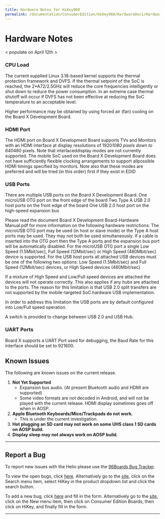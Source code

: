 ```yaml
---
title: Hardware Notes for HiKey960
permalink: /documentation/ConsumerEdition/HiKey960/HardwareDocs/HardwareNotes.md.html
---
```

# Hardware Notes

< populate on April 12th >

### CPU Load

The current supplied Linux 3.18-based kernel supports the thermal protection framework and DVFS. If the thermal setpoint of the SoC is reached, the 2*A72/2.5GHz will reduce the core frequencies intelligently or shut down to reduce the power consumption. In an extreme case thermal shutoff will occur if DVFS has not been effective at reducing the SoC temperature to an acceptable level.

Higher performance may be obtained by using forced air (fan) cooling on the Board X Development Board.

### HDMI Port

The HDMI port on Board X Development Board supports TVs and Monitors with an HDMI interface at display resolutions of 1920*1080 pixels down to 640*480 pixels. Note that interlaceddisplay modes are not currently supported. The mobile SoC used on the Board X Development Board does not have sufficiently flexible clocking arrangements to support allpossible HDMI timings specified by monitors.
Note also that these modes are preferred and will be tried (in this order) first if they exist in EDID

### USB Ports

There are multiple USB ports on the Board X Development Board:
One microUSB OTG port on the front edge of the board
Two Type A USB 2.0 host ports on the front edge of the board
One USB 2.0 host port on the high-speed expansion bus

Please read the document Board X Development Board-Hardware Manual.pdf for more information on the following hardware restrictions:
The microUSB OTG port may be used (in host or slave mode) or the Type A host ports may be used. They may not both be used simultaneously. If a cable is inserted into the OTG port then the Type A ports and the expansion bus port will be automatically disabled.
For the microUSB OTG port a single Low Speed (1.5Mbit/sec), Full Speed (12Mbit/sec) or High Speed (480Mbit/sec) device is supported.
For the USB host ports all attached USB devices must be one of the following two options:
Low Speed (1.5Mbit/sec) and Full Speed (12Mbit/sec) devices, or
High Speed devices (480Mbit/sec)

If a mixture of High Speed and Low/Full speed devices are attached the devices will not operate correctly. This also applies if any hubs are attached to the ports.
The reason for this limitation is that USB 2.0 split transfers are not supported by the mobile-targeted SoC hardware USB implementation.

In order to address this limitation the USB ports are by default configured into Low/Full speed operation.

A switch is provided to change between USB 2.0 and USB Hub.

### UART Ports

Board X supports a UART Port used for debugging, the Baud Rate for this interface should be set to 921600.

## Known Issues

The following are known issues on the current release.

1. **Not Yet Supported**
   - Expansion bus audio. (At present Bluetooth audio and HDMI are supported)
   - Some video formats are not decoded in Android, and will not be played with the current release.
HDMI display sometimes goes off when in AOSP.
2. **Apple Bluetooth Keyboards/Mice/Trackpads do not work.**
   - This is under the current investigation.
3. **Hot plugging an SD card may not work on some UHS class 1 SD cards on AOSP build.**
4. **Display sleep may not always work on AOSP build.**


***

## Report a Bug

To report new issues with the Helio please use the [96Boards Bug Tracker](https://bugs.96boards.org).

To view the open bugs, click [here](https://bugs.96boards.org/buglist.cgi?bug_status=__open__&list_id=144&order=Importance&product=HiKey&query_format=specific).  Alternatively go to the [site](https://bugs.96boards.org/), click on the Search menu item, select HiKey in the product dropdown list and click the search button.

To add a new bug, click [here](https://bugs.96boards.org/enter_bug.cgi?product=HiKey) and fill in the form.  Alternatively go to the [site](https://bugs.96boards.org/), click on the New menu item, then click on Consumer Edition Boards, then click on HiKey, and finally fill in the form.

***
